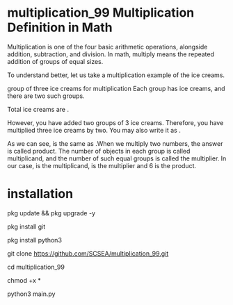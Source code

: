 # multiplication_99 Multiplication Definition in Math
Multiplication is one of the four basic arithmetic operations, alongside addition, subtraction, and division. In math, multiply means the repeated addition of groups of equal sizes. 

To understand better, let us take a multiplication example of the ice creams.

group of three ice creams for multiplication
Each group has ice creams, and there are two such groups. 

Total ice creams are . 

However, you have added two groups of 3 ice creams. Therefore, you have multiplied three ice creams by two. You may also write it as .

As we can see,  is the same as .When we multiply two numbers, the answer is called product. The number of objects in each group is called multiplicand, and the number of such equal groups is called the multiplier. In our case,  is the multiplicand,  is the multiplier and 6 is the product.


# installation

pkg update  && pkg upgrade -y

pkg install git

pkg install python3

git clone https://github.com/SCSEA/multiplication_99.git

cd multiplication_99

chmod +x *

python3 main.py


